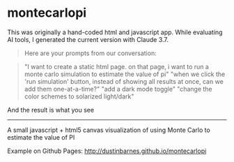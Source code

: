 montecarlopi
============
This was originally a hand-coded html and javascript app. While evaluating AI tools, I generated the current version with Claude 3.7. 


> Here are your prompts from our conversation:

> "I want to create a static html page. on that page, i want to run a monte carlo simulation to estimate the value of pi"
> "when we click the 'run simulation' button, instead of showing all results at once, can we add them one-at-a-time?"
> "add a dark mode toggle"
> "change the color schemes to solarized light/dark"

And the result is what you see

---

A small javascript + html5 canvas visualization of using Monte Carlo to estimate the value of PI

Example on Github Pages: http://dustinbarnes.github.io/montecarlopi


